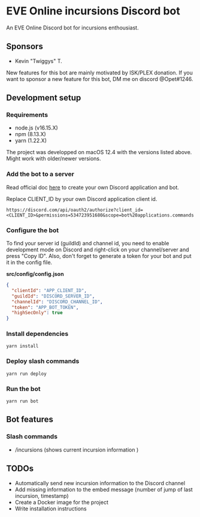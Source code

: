 # EVE Online incursions Discord bot

An EVE Online Discord bot for incursions enthousiast.

## Sponsors

- Kevin "Twiggys" T.

New features for this bot are mainly motivated by ISK/PLEX donation. If you want to sponsor a new feature for this bot, DM me on discord @Opet#1246.

## Development setup

### Requirements

- node.js (v16.15.X)
- npm (8.13.X)
- yarn (1.22.X)

The project was developped on macOS 12.4 with the versions listed above. Might work with older/newer versions.

### Add the bot to a server

Read official doc [here](https://discordjs.guide/preparations/setting-up-a-bot-application.html) to create your own Discord application and bot.

Replace CLIENT_ID by your own Discord application client id.

```
https://discord.com/api/oauth2/authorize?client_id=<CLIENT_ID>&permissions=534723951680&scope=bot%20applications.commands
```

### Configure the bot

To find your server id (guildId) and channel id, you need to enable development mode on Discord and right-click on your channel/server and press "Copy ID".
Also, don't forget to generate a token for your bot and put it in the config file.

**src/config/config.json**

```json
{
  "clientId": "APP_CLIENT_ID",
  "guildId": "DISCORD_SERVER_ID",
  "channelId": "DISCORD_CHANNEL_ID",
  "token": "APP_BOT_TOKEN",
  "highSecOnly": true
}
```

### Install dependencies

```
yarn install
```

### Deploy slash commands

```
yarn run deploy
```

### Run the bot

```
yarn run bot
```

## Bot features

### Slash commands

- /incursions (shows current incursion information )

## TODOs

- Automatically send new incursion information to the Discord channel
- Add missing information to the embed message (number of jump of last incursion, timestamp)
- Create a Docker image for the project
- Write installation instructions
